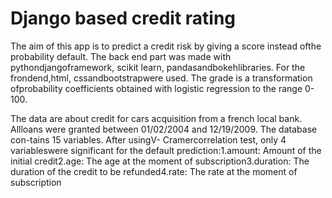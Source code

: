 # Django based credit rating

The aim of this app is to predict a credit risk by giving a score instead ofthe probability default.  The back end part was made with pythondjangoframework,  scikit  learn,  pandasandbokehlibraries.   For  the  frondend,html, cssandbootstrapwere used.  The grade is a transformation ofprobability coefficients obtained with logistic regression to the range 0-100.

The data are about credit for cars acquisition from a french local bank.  Allloans were granted between 01/02/2004 and 12/19/2009.  The database con-tains 15 variables.  After usingV- Cramercorrelation test, only 4 variableswere significant for the default prediction:1.amount:  Amount of the initial credit2.age:  The age at the moment of subscription3.duration:  The duration of the credit to be refunded4.rate:  The rate at the moment of subscription
